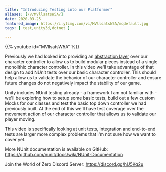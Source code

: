 ```yaml
---
title: "Introducing Testing into our Platformer"
aliases: [/v/MVllsatsW5A/]
date: 2020-03-25
featured_image: https://i.ytimg.com/vi/MVllsatsW5A/mqdefault.jpg
tags: [ test,unity3d,dotnet ]

---
```


{{% youtube id="MVllsatsW5A" %}}

Previously we had looked into providing an [abstraction layer](https://youtu.be/emzftWxwS1c) over our character controller to allow us to build modular pieces instead of a single monolithic character controller. In this video we'll take advantage of that design to add NUnit tests over our basic character controller. This should help allow us to validate the behavior of our character controller and ensure future changes do not negatively impact the stability of our game.

Unity includes NUnit testing already - a framework I am not familiar with - we'll be exploring how to setup some basic tests, build out a few custom Mocks for our classes and test the basic top down controller we had previously built. At the end of this we'll have test coverage over the movement action of our character controller that allows us to validate our player moving.

This video is specifically looking at unit tests, integration and end-to-end tests are larger more complex problems that I'm not sure how we want to cover yet.

More NUnit documentation is available on GitHub: https://github.com/nunit/docs/wiki/NUnit-Documentation

Join the World of Zero Discord Server: https://discord.gg/hU5Kq2u